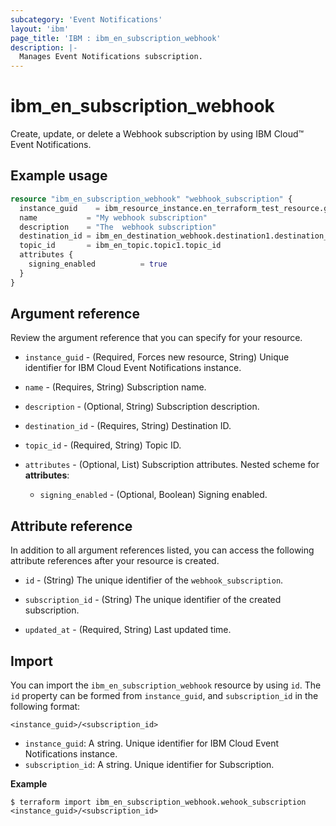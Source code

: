 ```yaml
---
subcategory: 'Event Notifications'
layout: 'ibm'
page_title: 'IBM : ibm_en_subscription_webhook'
description: |-
  Manages Event Notifications subscription.
---
```


# ibm_en_subscription_webhook

Create, update, or delete a  Webhook subscription by using IBM Cloud™ Event Notifications.

## Example usage

```terraform
resource "ibm_en_subscription_webhook" "webhook_subscription" {
  instance_guid    = ibm_resource_instance.en_terraform_test_resource.guid
  name           = "My webhook subscription"
  description    = "The  webhook subscription"
  destination_id = ibm_en_destination_webhook.destination1.destination_id
  topic_id       = ibm_en_topic.topic1.topic_id
  attributes {
    signing_enabled          = true
  }
}
```

## Argument reference

Review the argument reference that you can specify for your resource.

- `instance_guid` - (Required, Forces new resource, String) Unique identifier for IBM Cloud Event Notifications instance.

- `name` - (Requires, String) Subscription name.

- `description` - (Optional, String) Subscription description.

- `destination_id` - (Requires, String) Destination ID.

- `topic_id` - (Required, String) Topic ID.

- `attributes` - (Optional, List) Subscription attributes.
  Nested scheme for **attributes**:

  - `signing_enabled` - (Optional, Boolean) Signing enabled.

## Attribute reference

In addition to all argument references listed, you can access the following attribute references after your resource is created.

- `id` - (String) The unique identifier of the `webhook_subscription`.

- `subscription_id` - (String) The unique identifier of the created subscription.

- `updated_at` - (Required, String) Last updated time.

## Import

You can import the `ibm_en_subscription_webhook` resource by using `id`.
The `id` property can be formed from `instance_guid`, and `subscription_id` in the following format:

```
<instance_guid>/<subscription_id>
```

- `instance_guid`: A string. Unique identifier for IBM Cloud Event Notifications instance.
- `subscription_id`: A string. Unique identifier for Subscription.

**Example**

```
$ terraform import ibm_en_subscription_webhook.wehook_subscription <instance_guid>/<subscription_id>
```
